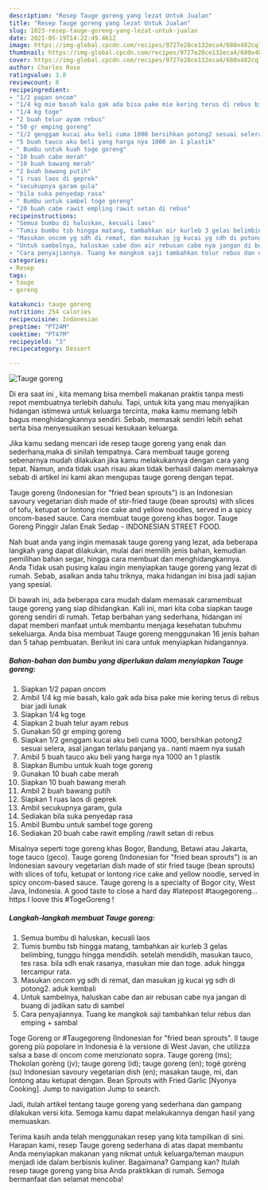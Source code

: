 ```yaml
---
description: "Resep Tauge goreng yang lezat Untuk Jualan"
title: "Resep Tauge goreng yang lezat Untuk Jualan"
slug: 1023-resep-tauge-goreng-yang-lezat-untuk-jualan
date: 2021-05-19T14:22:49.461Z
image: https://img-global.cpcdn.com/recipes/9727e28ce132eca4/680x482cq70/tauge-goreng-foto-resep-utama.jpg
thumbnail: https://img-global.cpcdn.com/recipes/9727e28ce132eca4/680x482cq70/tauge-goreng-foto-resep-utama.jpg
cover: https://img-global.cpcdn.com/recipes/9727e28ce132eca4/680x482cq70/tauge-goreng-foto-resep-utama.jpg
author: Charles Rose
ratingvalue: 3.8
reviewcount: 8
recipeingredient:
- "1/2 papan oncom"
- "1/4 kg mie basah kalo gak ada bisa pake mie kering terus di rebus biar jadi lunak"
- "1/4 kg toge"
- "2 buah telur ayam rebus"
- "50 gr emping goreng"
- "1/2 genggam kucai aku beli cuma 1000 bersihkan potong2 sesuai selera asal jangan terlalu panjang ya nanti maem nya susah"
- "5 buah tauco aku beli yang harga nya 1000 an 1 plastik"
- " Bumbu untuk kuah toge goreng"
- "10 buah cabe merah"
- "10 buah bawang merah"
- "2 buah bawang putih"
- "1 ruas laos di geprek"
- "secukupnya garam gula"
- "bila suka penyedap rasa"
- " Bumbu untuk sambel toge goreng"
- "20 buah cabe rawit empling rawit setan di rebus"
recipeinstructions:
- "Semua bumbu di haluskan, kecuali laos"
- "Tumis bumbu tsb hingga matang, tambahkan air kurleb 3 gelas belimbing, tunggu hingga mendidih. setelah mendidih, masukan tauco, tes rasa. bila sdh enak rasanya, masukan mie dan toge. aduk hingga tercampur rata."
- "Masukan oncom yg sdh di remat, dan masukan jg kucai yg sdh di potong2. aduk kembali"
- "Untuk sambelnya, haluskan cabe dan air rebusan cabe nya jangan di buang di jadikan satu di sambel"
- "Cara penyajiannya. Tuang ke mangkok saji tambahkan telur rebus dan emping + sambal"
categories:
- Resep
tags:
- tauge
- goreng

katakunci: tauge goreng 
nutrition: 254 calories
recipecuisine: Indonesian
preptime: "PT24M"
cooktime: "PT47M"
recipeyield: "3"
recipecategory: Dessert

---
```



![Tauge goreng](https://img-global.cpcdn.com/recipes/9727e28ce132eca4/680x482cq70/tauge-goreng-foto-resep-utama.jpg)

Di era  saat ini , kita memang bisa membeli makanan praktis tanpa mesti repot membuatnya terlebih dahulu. Tapi, untuk kita yang mau menyajikan hidangan istimewa untuk keluarga tercinta, maka kamu memang lebih bagus menghidangkannya sendiri. Sebab, memasak sendiri lebih sehat serta bisa menyesuaikan sesuai kesukaan keluarga.

Jika kamu sedang mencari ide resep tauge goreng yang enak dan sederhana,maka di sinilah tempatnya. Cara membuat tauge goreng  sebenarnya mudah dilakukan jika kamu melakukannya dengan cara yang tepat. Namun, anda tidak usah risau akan tidak berhasil dalam memasaknya 
sebab di artikel ini kami akan mengupas tauge goreng dengan tepat.  

Tauge goreng (Indonesian for &#34;fried bean sprouts&#34;) is an Indonesian savoury vegetarian dish made of stir-fried tauge (bean sprouts) with slices of tofu, ketupat or lontong rice cake and yellow noodles, served in a spicy oncom-based sauce. Cara membuat tauge goreng khas bogor. Tauge Goreng Pinggir Jalan Enak Sedap - INDONESIAN STREET FOOD.

Nah buat anda yang ingin memasak tauge goreng yang lezat, ada beberapa langkah yang dapat dilakukan, mulai dari memilih jenis bahan, kemudian pemilihan bahan segar, hingga cara membuat dan menghidangkannya. Anda Tidak usah pusing kalau ingin menyiapkan tauge goreng yang lezat di rumah. Sebab, asalkan anda  tahu triknya, maka hidangan ini bisa jadi sajian yang spesial.

Di bawah ini, ada beberapa cara mudah dalam memasak caramembuat tauge goreng yang siap dihidangkan. Kali ini, mari kita coba siapkan tauge goreng sendiri di rumah. Tetap berbahan yang sederhana, hidangan ini dapat memberi manfaat untuk membantu menjaga kesehatan tubuhmu sekeluarga. Anda bisa membuat Tauge goreng menggunakan 16 jenis bahan dan 5 tahap pembuatan. Berikut ini cara untuk menyiapkan hidangannya.

<!--inarticleads1-->

##### Bahan-bahan dan bumbu yang diperlukan dalam menyiapkan Tauge goreng:

1. Siapkan 1/2 papan oncom
1. Ambil 1/4 kg mie basah, kalo gak ada bisa pake mie kering terus di rebus biar jadi lunak
1. Siapkan 1/4 kg toge
1. Siapkan 2 buah telur ayam rebus
1. Gunakan 50 gr emping goreng
1. Siapkan 1/2 genggam kucai aku beli cuma 1000, bersihkan potong2 sesuai selera, asal jangan terlalu panjang ya.. nanti maem nya susah
1. Ambil 5 buah tauco aku beli yang harga nya 1000 an 1 plastik
1. Siapkan  Bumbu untuk kuah toge goreng
1. Gunakan 10 buah cabe merah
1. Siapkan 10 buah bawang merah
1. Ambil 2 buah bawang putih
1. Siapkan 1 ruas laos di geprek
1. Ambil secukupnya garam, gula
1. Sediakan bila suka penyedap rasa
1. Ambil  Bumbu untuk sambel toge goreng
1. Sediakan 20 buah cabe rawit empling /rawit setan di rebus


Misalnya seperti toge goreng khas Bogor, Bandung, Betawi atau Jakarta, toge tauco (geco). Tauge goreng (Indonesian for &#34;fried bean sprouts&#34;) is an Indonesian savoury vegetarian dish made of stir fried tauge (bean sprouts) with slices of tofu, ketupat or lontong rice cake and yellow noodle, served in spicy oncom-based sauce. Tauge goreng is a specialty of Bogor city, West Java, Indonesia. A good taste to close a hard day #latepost #taugegoreng… https I loove this #TogeGoreng ! 

<!--inarticleads2-->

##### Langkah-langkah membuat Tauge goreng:

1. Semua bumbu di haluskan, kecuali laos
1. Tumis bumbu tsb hingga matang, tambahkan air kurleb 3 gelas belimbing, tunggu hingga mendidih. setelah mendidih, masukan tauco, tes rasa. bila sdh enak rasanya, masukan mie dan toge. aduk hingga tercampur rata.
1. Masukan oncom yg sdh di remat, dan masukan jg kucai yg sdh di potong2. aduk kembali
1. Untuk sambelnya, haluskan cabe dan air rebusan cabe nya jangan di buang di jadikan satu di sambel
1. Cara penyajiannya. Tuang ke mangkok saji tambahkan telur rebus dan emping + sambal


Toge Goreng or #Taugegoreng (Indonesian for &#34;fried bean sprouts&#34;. Il tauge goreng più popolare in Indonesia è la versione di West Javan, che utilizza salsa a base di oncom come menzionato sopra. Tauge goreng (ms); Thokolan gorèng (jv); tauge goreng (id); tauge goreng (en); togé goréng (su) Indonesian savoury vegetarian dish (en); masakan tauge, mi, dan lontong atau ketupat dengan. Bean Sprouts with Fried Garlic [Nyonya Cooking]. Jump to navigation Jump to search. 

Jadi, itulah artikel tentang  tauge goreng  yang sederhana dan gampang dilakukan versi kita. Semoga kamu dapat melakukannya dengan hasil yang memuaskan. 

Terima kasih anda telah menggunakan resep yang kita tampilkan di sini. Harapan kami, resep  Tauge goreng sederhana di atas dapat membantu Anda menyiapkan makanan yang nikmat untuk keluarga/teman maupun menjadi ide dalam berbisnis kuliner. Bagaimana? Gampang kan? Itulah resep tauge goreng yang bisa Anda praktikkan di rumah. Semoga bermanfaat dan selamat mencoba!


